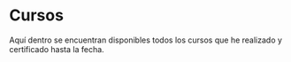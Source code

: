 # Cursos
Aquí dentro se encuentran disponibles todos los cursos que he realizado y certificado hasta la fecha.

